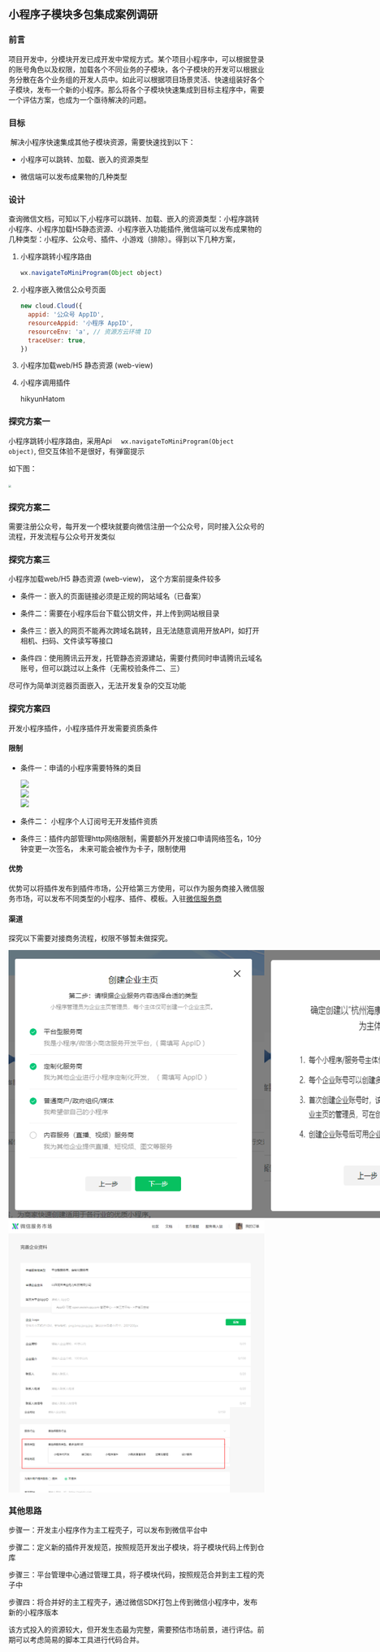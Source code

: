 ## 小程序子模块多包集成案例调研

### 前言

​		项目开发中，分模块开发已成开发中常规方式。某个项目小程序中，可以根据登录的账号角色以及权限，加载各个不同业务的子模块，各个子模块的开发可以根据业务分散在各个业务组的开发人员中。如此可以根据项目场景灵活、快速组装好各个子模块，发布一个新的小程序。那么将各个子模块快速集成到目标主程序中，需要一个评估方案，也成为一个亟待解决的问题。

### 目标

​		解决小程序快速集成其他子模块资源，需要快速找到以下：

- 小程序可以跳转、加载、嵌入的资源类型

- 微信端可以发布成果物的几种类型

### 设计

​		查询微信文档，可知以下,小程序可以跳转、加载、嵌入的资源类型：小程序跳转小程序、小程序加载H5静态资源、小程序嵌入功能插件,微信端可以发布成果物的几种类型：小程序、公众号、插件、小游戏（排除）。得到以下几种方案，

1. 小程序跳转小程序路由 

   ```javascript
   wx.navigateToMiniProgram(Object object)
   ```

   

2. 小程序嵌入微信公众号页面 

   ```js
   new cloud.Cloud({
     appid: '公众号 AppID',
     resourceAppid: '小程序 AppID',
     resourceEnv: 'a', // 资源方云环境 ID
     traceUser: true,
   })
   ```

3. 小程序加载web/H5 静态资源 (web-view)

   

4. 小程序调用插件

   hikyunHatom

### 探究方案一

小程序跳转小程序路由，采用Api  ```   wx.navigateToMiniProgram(Object object) ```, 但交互体验不是很好，有弹窗提示

如下图：

<img src="D:\Typora\doc\工作笔记\images\mp\mp-ep-1.jpg" style="zoom:30%;" />

### 探究方案二

需要注册公众号，每开发一个模块就要向微信注册一个公众号，同时接入公众号的流程，开发流程与公众号开发类似

### 探究方案三

小程序加载web/H5 静态资源 (web-view)， 这个方案前提条件较多

- 条件一：嵌入的页面链接必须是正规的网站域名（已备案）

- 条件二：需要在小程序后台下载公钥文件，并上传到网站根目录

- 条件三：嵌入的网页不能再次跨域名跳转，且无法随意调用开放API，如打开相机、扫码、文件读写等接口

- 条件四：使用腾讯云开发，托管静态资源建站，需要付费同时申请腾讯云域名账号，但可以跳过以上条件（无需校验条件二、三）

尽可作为简单浏览器页面嵌入，无法开发复杂的交互功能

### 探究方案四

开发小程序插件，小程序插件开发需要资质条件

#### 限制

- 条件一：申请的小程序需要特殊的类目

  <div style="width:100%">
      <img src="D:\Typora\doc\工作笔记\images\mp\image.png">
  </div>

  <div style="width:100%">
      <img src="D:\Typora\doc\工作笔记\images\mp\image_1.png">
  </div>

  <div style="width:100%">
      <img src="D:\Typora\doc\工作笔记\images\mp\image_2.png">
  </div>

  

- 条件二： 小程序个人订阅号无开发插件资质

- 条件三：插件内部管理http网络限制，需要额外开发接口申请网络签名，10分钟变更一次签名， 未来可能会被作为卡子，限制使用

  

#### 优势

优势可以将插件发布到插件市场，公开给第三方使用，可以作为服务商接入微信服务市场，可以发布不同类型的小程序、插件、模板。入驻[微信服务商](https://fuwu.weixin.qq.com/?code=-10006)

#### 渠道

探究以下需要对接商务流程，权限不够暂未做探究。

<div style="text-align:center; display:flex">
    <img src="./images/mp/image_3.png">
    <img src="./images/mp/image_4.png">
</div>

<div style="text-align:center; display:flex">
    <img src="./images/mp/image_5.png">
</div>

<div style="text-align:center; display:flex">
    <img src="./images/mp/image_6.png">
</div>



### 其他思路

步骤一：开发主小程序作为主工程壳子，可以发布到微信平台中

步骤二：定义新的插件开发规范，按照规范开发出子模块，将子模块代码上传到仓库

步骤三：平台管理中心通过管理工具，将子模块代码，按照规范合并到主工程的壳子中

步骤四：将合并好的主工程壳子，通过微信SDK打包上传到微信小程序中，发布新的小程序版本

该方式投入的资源较大，但开发生态最为完整，需要预估市场前景，进行评估。前期可以考虑简易的脚本工具进行代码合并。

​	


